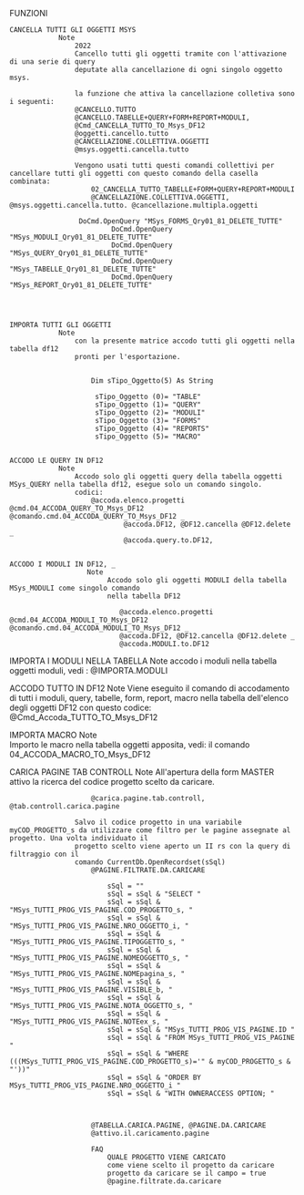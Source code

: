 FUNZIONI

    CANCELLA TUTTI GLI OGGETTI MSYS
				Note
					2022
					Cancello tutti gli oggetti tramite con l'attivazione di una serie di query
					deputate alla cancellazione di ogni singolo oggetto msys.

					la funzione che attiva la cancellazione colletiva sono i seguenti:
					@CANCELLO.TUTTO 
					@CANCELLO.TABELLE+QUERY+FORM+REPORT+MODULI, 
					@Cmd_CANCELLA_TUTTO_TO_Msys_DF12
					@oggetti.cancello.tutto
					@CANCELLAZIONE.COLLETTIVA.OGGETTI
					@msys.oggetti.cancella.tutto

					Vengono usati tutti questi comandi collettivi per cancellare tutti gli oggetti con questo comando della casella combinata:
						02_CANCELLA_TUTTO_TABELLE+FORM+QUERY+REPORT+MODULI
						@CANCELLAZIONE.COLLETTIVA.OGGETTI, @msys.oggetti.cancella.tutto. @cancellazione.multipla.oggetti

					 DoCmd.OpenQuery "MSys_FORMS_Qry01_81_DELETE_TUTTE"
			                 DoCmd.OpenQuery "MSys_MODULI_Qry01_81_DELETE_TUTTE"
			                 DoCmd.OpenQuery "MSys_QUERY_Qry01_81_DELETE_TUTTE"
			                 DoCmd.OpenQuery "MSys_TABELLE_Qry01_81_DELETE_TUTTE"
			                 DoCmd.OpenQuery "MSys_REPORT_Qry01_81_DELETE_TUTTE"
			                     



    IMPORTA TUTTI GLI OGGETTI
				Note
					con la presente matrice accodo tutti gli oggetti nella tabella df12 
					pronti per l'esportazione.


					    Dim sTipo_Oggetto(5) As String
    
   						 sTipo_Oggetto (0)= "TABLE" 
   						 sTipo_Oggetto (1)= "QUERY" 
   						 sTipo_Oggetto (2)= "MODULI" 
   						 sTipo_Oggetto (3)= "FORMS" 
   						 sTipo_Oggetto (4)= "REPORTS" 
   						 sTipo_Oggetto (5)= "MACRO" 
   						 

    ACCODO LE QUERY IN DF12
    			Note
    				Accodo solo gli oggetti query della tabella oggetti MSys_QUERY nella tabella df12, esegue solo un comando singolo.
    				codici:
    					@accoda.elenco.progetti  @cmd.04_ACCODA_QUERY_TO_Msys_DF12 @comando.cmd.04_ACCODA_QUERY_TO_Msys_DF12 _
                       			@accoda.DF12, @DF12.cancella @DF12.delete _
                       			@accoda.query.to.DF12,
                    

    ACCODO I MODULI IN DF12, _
		               Note
		               		Accodo solo gli oggetti MODULI della tabella MSys_MODULI come singolo comando
		               		nella tabella DF12

		                       @accoda.elenco.progetti  @cmd.04_ACCODA_MODULI_TO_Msys_DF12 @comando.cmd.04_ACCODA_MODULI_TO_Msys_DF12 _
		                       @accoda.DF12, @DF12.cancella @DF12.delete _
		                       @accoda.MODULI.to.DF12
		                    
   
   IMPORTA I MODULI NELLA TABELLA
   				Note accodo i moduli nella tabella oggetti moduli, vedi :
   					@IMPORTA.MODULI

   ACCODO TUTTO IN DF12
   				Note
   					Viene eseguito il comando di accodamento di tutti i moduli, query, tabelle, form, report, macro  nella tabella dell'elenco degli oggetti DF12 con questo codice:
   					@Cmd_Accoda_TUTTO_TO_Msys_DF12



   IMPORTA MACRO
   				Note	
   					Importo le macro nella tabella oggetti apposita, vedi:
   					il comando
   						04_ACCODA_MACRO_TO_Msys_DF12


   CARICA PAGINE TAB CONTROLL
   				Note
   					All'apertura della form MASTER	attivo la ricerca del codice progetto
   					scelto da caricare.

   						@carica.pagine.tab.controll, @tab.controll.carica.pagine

					Salvo il codice progetto in una variabile myCOD_PROGETTO_s da utilizzare come filtro per le pagine assegnate al progetto. Una volta individuato il 
					progetto scelto viene aperto un II rs con la query di filtraggio con il 
					comando CurrentDb.OpenRecordset(sSql)
						@PAGINE.FILTRATE.DA.CARICARE
					
							sSql = ""
							sSql = sSql & "SELECT "
							sSql = sSql & "MSys_TUTTI_PROG_VIS_PAGINE.COD_PROGETTO_s, "
							sSql = sSql & "MSys_TUTTI_PROG_VIS_PAGINE.NRO_OGGETTO_i, "
							sSql = sSql & "MSys_TUTTI_PROG_VIS_PAGINE.TIPOGGETTO_s, "
							sSql = sSql & "MSys_TUTTI_PROG_VIS_PAGINE.NOMEOGGETTO_s, "
							sSql = sSql & "MSys_TUTTI_PROG_VIS_PAGINE.NOMEpagina_s, "
							sSql = sSql & "MSys_TUTTI_PROG_VIS_PAGINE.VISIBLE_b, "
							sSql = sSql & "MSys_TUTTI_PROG_VIS_PAGINE.NOTA_OGGETTO_s, "
							sSql = sSql & "MSys_TUTTI_PROG_VIS_PAGINE.NOTEex_s, "
							sSql = sSql & "MSys_TUTTI_PROG_VIS_PAGINE.ID "
							sSql = sSql & "FROM MSys_TUTTI_PROG_VIS_PAGINE "
							sSql = sSql & "WHERE (((MSys_TUTTI_PROG_VIS_PAGINE.COD_PROGETTO_s)='" & myCOD_PROGETTO_s & "'))"
							sSql = sSql & "ORDER BY MSys_TUTTI_PROG_VIS_PAGINE.NRO_OGGETTO_i "
							sSql = sSql & "WITH OWNERACCESS OPTION; "



						@TABELLA.CARICA.PAGINE, @PAGINE.DA.CARICARE
						@attivo.il.caricamento.pagine

						FAQ
							QUALE PROGETTO VIENE CARICATO
							come viene scelto il progetto da caricare
							progetto da caricare se il campo = true
							@pagine.filtrate.da.caricare


